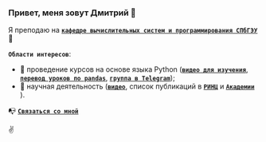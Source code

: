 ### Привет, меня зовут Дмитрий 👋

Я преподаю на [**`кафедре вычислительных систем и программирования СПбГЭУ`**](https://infosec.spb.ru/) 👀

**`Области интересов`**:
- 🐍 проведение курсов на основе языка Python ([**`видео для изучения`**](https://www.youtube.com/playlist?list=PLsFgCA3RuGOCgfD0evyDcJf27G3VpWumX), [**`перевод уроков по pandas`**](https://dfedorov.spb.ru/pandas/), [**`группа в Telegram`**](https://t.me/init_python));
- 🔬 научная деятельность ([**`видео`**](https://youtu.be/p9yIzN3-K5E), список публикаций в [**`РИНЦ`**](http://elibrary.ru/author_items.asp?authorid=460093) и [**`Академии`**](https://scholar.google.com/citations?hl=ru&user=L6k7jPoAAAAJ) ).

📭 [**`Связаться со мной`**](https://t.me/dm_fedorov)

✌️
